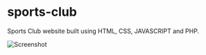 # sports-club
Sports Club website built using HTML, CSS, JAVASCRIPT and PHP.

![Screenshot](/sportsclubscreenshot/index.png)
